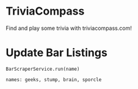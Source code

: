 # TriviaCompass

Find and play some trivia with triviacompass.com!


# Update Bar Listings
```
BarScraperService.run(name)

names: geeks, stump, brain, sporcle

```
